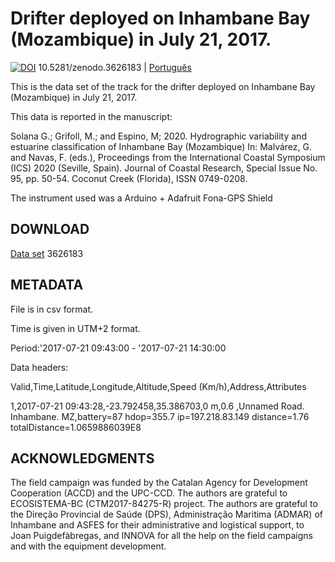# Drifter deployed on Inhambane Bay (Mozambique) in July 21, 2017.

<a href="https://doi.org/10.5281/zenodo.3626183"><img src="https://zenodo.org/badge/DOI/10.5281/zenodo.3626183.svg" alt="DOI"></a>
10.5281/zenodo.3626183
| [Português](./README-gidrifter-data-pt.md)


This is the data set of the track for the drifter deployed on Inhambane Bay (Mozambique) in July 21, 2017. 

This data is reported in the manuscript:

Solana G.; Grifoll, M.; and Espino, M; 2020. Hydrographic variability and estuarine classification of Inhambane Bay (Mozambique)  In: Malvárez, G. and Navas, F. (eds.), Proceedings from the International Coastal Symposium (ICS) 2020 (Seville, Spain). Journal of Coastal Research, Special Issue No. 95, pp. 50-54. Coconut Creek (Florida), ISSN 0749-0208.

The instrument used was a Arduino + Adafruit Fona-GPS Shield

## DOWNLOAD

[Data set](https://zenodo.org/record/1219348/files/PalauDrifters.nc?download=1)
3626183

## METADATA

File is in csv format.

Time is given in UTM+2 format.

Period:'2017-07-21 09:43:00 - '2017-07-21 14:30:00

Data headers:

Valid,Time,Latitude,Longitude,Altitude,Speed (Km/h),Address,Attributes

1,2017-07-21 09:43:28,-23.792458,35.386703,0 m,0.6 ,Unnamed Road. Inhambane. MZ,battery=87  hdop=355.7  ip=197.218.83.149  distance=1.76  totalDistance=1.0659886039E8


## ACKNOWLEDGMENTS

The field campaign was funded by the Catalan Agency for Development Cooperation (ACCD) and the UPC-CCD. The authors are grateful to ECOSISTEMA-BC (CTM2017-84275-R) project. The authors are grateful to the Direção Provincial de Saúde (DPS), Administração Maritima (ADMAR) of Inhambane and ASFES for their administrative and logistical support, to Joan Puigdefàbregas, and INNOVA for all the help on the field campaigns and with the equipment development.